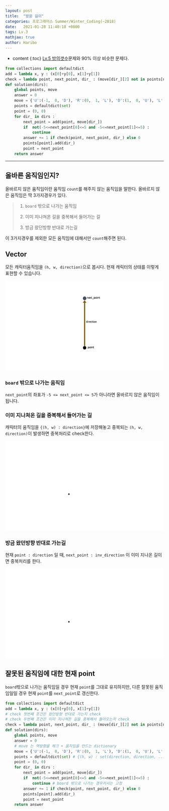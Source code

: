 ```yaml
---
layout: post
title:  "방문 길이"
categories: 프로그래머스 Summer/Winter_Coding(~2018)
date:   2021-01-28 11:40:18 +0800
tags: Lv.3
mathjax: true
author: Haribo
---
```


* content
{:toc}
[Lv.5 방의갯수](https://gkalstn000.github.io/2020/12/29/%EB%B0%A9%EC%9D%98%EA%B0%AF%EC%88%98/)문제와 90% 이상 비슷한 문제다.

```python
from collections import defaultdict
add = lambda x, y : (x[0]+y[0], x[1]+y[1])
check = lambda point, next_point, dir_ : (move[dir_][2] not in points[next_point]) and (dir_ not in points[point])
def solution(dirs):
    global points, move
    answer = 0
    move = {'U':(-1,  0, 'D'), 'R':(0,  1, 'L'), 'D':(1,  0, 'U'), 'L':(0, -1,'R')}
    points = defaultdict(set) 
    point = (0, 0)
    for dir_ in dirs :
        next_point = add(point, move[dir_])
        if  not(-5<=next_point[0]<=5 and -5<=next_point[1]<=5) : 
            continue 
        answer += 1 if check(point, next_point, dir_) else 0
        points[point].add(dir_)
        point = next_point
    return answer
```

---









## 올바른 움직임인지?

올바르지 않은 움직임이란 움직임 `count`를 해주지 않는 움직임을 말한다. 올바르지 않은 움직임은 딱 3가지경우가 있다.

> 1. `board` 밖으로 나가는 움직임
>
> 2. 이미 지나쳐온 길을 중복해서 들어가는 길
>
> 3. 방금 왔던방향 반대로 가는길

이 3가지경우를 제외한 모든 움직임에 대해서만 `count`해주면 된다.

## Vector

모든 캐릭터움직임을 `(h, w, direction)`으로 봅시다. 현재 캐릭터의 상태를 이렇게 표현할 수 있습니다.

![](/images/visitlength/vector.png)

### `board` 밖으로 나가는 움직임

`next_point`의 좌표가 `-5 <= next_point <= 5`가 아니라면 올바르지 않은 움직임이 됩니다.

### 이미 지나쳐온 길을 중복해서 들어가는 길

캐릭터의 움직임을 `{(h, w) : direction}`에 저장해놓고 중복되는 `(h, w, direction)`이 발생하면 중복처리로 check한다.

![](/images/visitlength/case2.gif)

### 방금 왔던방향 반대로 가는길

현재 `point : direction` 일 때, `next_point : inv_direction` 이 이미 지나온 길이면 중복처리를 한다.

![](/images/visitlength/case3.gif)

## 잘못된 움직임에 대한 현재 point

`board`밖으로 나가는 움직임일 경우 현재 `point`를 그대로 유지하지만, 다른 잘못된 움직임일일 경우 현재 `point`를 `next_point`로 갱신한다.

```python
from collections import defaultdict
add = lambda x, y : (x[0]+y[0], x[1]+y[1])
# check 첫번째 조건은 왔던방향 반대로 가는지 check
# check 두번째 조건은 이미 지나쳐온 길을 중복해서 들어오는지 check
check = lambda point, next_point, dir_ : (move[dir_][2] not in points[next_point]) and (dir_ not in points[point])
def solution(dirs):
    global points, move
    answer = 0
    # move 는 역방향을 체크 + 움직임을 만드는 dictionary
    move = {'U':(-1,  0, 'D'), 'R':(0,  1, 'L'), 'D':(1,  0, 'U'), 'L':(0, -1,'R')}
    points = defaultdict(set) # {(h, w) : set(direction, direction, ...)}을 저장할 좌표
    point = (0, 0)
    for dir_ in dirs :
        next_point = add(point, move[dir_])
        if  not(-5<=next_point[0]<=5 and -5<=next_point[1]<=5) : 
            continue # board 밖으로 나가는 경우커서는 고정 
        answer += 1 if check(point, next_point, dir_) else 0
        points[point].add(dir_)
        point = next_point
    return answer
```